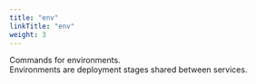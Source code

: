 ```yaml
---
title: "env"
linkTitle: "env"
weight: 3
---
```

Commands for environments.  
Environments are deployment stages shared between services.